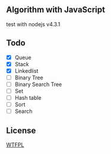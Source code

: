 ## Algorithm with JavaScript
test with nodejs v4.3.1

## Todo
- [x] Queue
- [x] Stack
- [x] Linkedlist
- [ ] Binary Tree
- [ ] Binary Search Tree
- [ ] Set
- [ ] Hash table
- [ ] Sort
- [ ] Search

## License
[WTFPL](http://www.wtfpl.net/txt/copying/)
